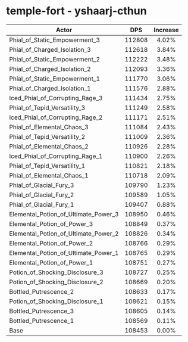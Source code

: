 # temple-fort - yshaarj-cthun
| Actor | DPS | Increase |
|---|:---:|:---:|
|Phial_of_Static_Empowerment_3|112808|4.02%|
|Phial_of_Charged_Isolation_3|112618|3.84%|
|Phial_of_Static_Empowerment_2|112222|3.48%|
|Phial_of_Charged_Isolation_2|112093|3.36%|
|Phial_of_Static_Empowerment_1|111770|3.06%|
|Phial_of_Charged_Isolation_1|111576|2.88%|
|Iced_Phial_of_Corrupting_Rage_3|111434|2.75%|
|Phial_of_Tepid_Versatility_3|111249|2.58%|
|Iced_Phial_of_Corrupting_Rage_2|111171|2.51%|
|Phial_of_Elemental_Chaos_3|111084|2.43%|
|Phial_of_Tepid_Versatility_2|111009|2.36%|
|Phial_of_Elemental_Chaos_2|110926|2.28%|
|Iced_Phial_of_Corrupting_Rage_1|110900|2.26%|
|Phial_of_Tepid_Versatility_1|110821|2.18%|
|Phial_of_Elemental_Chaos_1|110718|2.09%|
|Phial_of_Glacial_Fury_3|109790|1.23%|
|Phial_of_Glacial_Fury_2|109589|1.05%|
|Phial_of_Glacial_Fury_1|109407|0.88%|
|Elemental_Potion_of_Ultimate_Power_3|108950|0.46%|
|Elemental_Potion_of_Power_3|108849|0.37%|
|Elemental_Potion_of_Ultimate_Power_2|108826|0.34%|
|Elemental_Potion_of_Power_2|108766|0.29%|
|Elemental_Potion_of_Ultimate_Power_1|108765|0.29%|
|Elemental_Potion_of_Power_1|108751|0.27%|
|Potion_of_Shocking_Disclosure_3|108727|0.25%|
|Potion_of_Shocking_Disclosure_2|108669|0.20%|
|Bottled_Putrescence_2|108633|0.17%|
|Potion_of_Shocking_Disclosure_1|108621|0.15%|
|Bottled_Putrescence_3|108605|0.14%|
|Bottled_Putrescence_1|108569|0.11%|
|Base|108453|0.00%|
